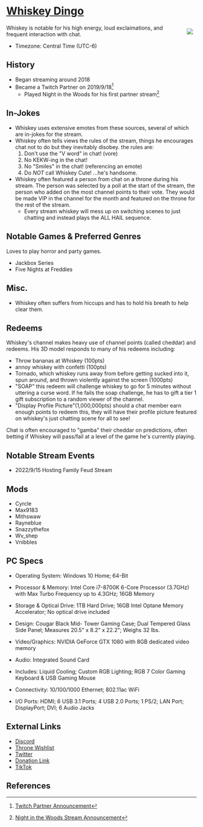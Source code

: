 # [Whiskey Dingo](https://www.tiktok.com/@whiskeyding0)

<p>
<img align="right" style="padding:10px;" src="https://static-cdn.jtvnw.net/jtv_user_pictures/0fc32370-996d-429c-b7a3-69b9fb15ebb2-profile_image-70x70.png">
</p>

Whiskey is notable for his high energy, loud exclaimations, and frequent interaction with chat.

- Timezone: Central Time (UTC-6)

## History

- Began streaming around 2018
- Became a Twitch Partner on 2019/9/18[^1]
  - Played Night in the Woods for his first partner stream[^2]

## In-Jokes

- Whiskey uses extensive emotes from these sources, several of which are in-jokes for the stream.
- Whiskey often tells views the rules of the stream, things he encourages chat not to do but they inevitably disobey. the rules are:
  1. Don't use the "V word" in chat! (vore)
  2. No KEKW-ing in the chat!
  3. No "Smiles" in the chat! (referencing an emote)
  4. Do *NOT* call Whiskey Cute! ...he's handsome.
- Whiskey often featured a person from chat on a throne during his stream. The person was selected by a poll at the start of the stream, the person who added on the most channel points to their vote. They would be made VIP in the channel for the month and featured on the throne for the rest of the stream. 
  - Every stream whiskey will mess up on switching scenes to just chatting and instead plays the ALL HAIL sequence.

## Notable Games & Preferred Genres

Loves to play horror and party games.

- Jackbox Series
- Five Nights at Freddies

## Misc.

- Whiskey often suffers from hiccups and has to hold his breath to help clear them.

## Redeems

Whiskey's channel makes heavy use of channel points (called cheddar) and redeems. His 3D model responds to many of his redeems including:

- Throw bananas at Whiskey (100pts)
- annoy whiskey with confetti (100pts)
- Tornado, which whiskey runs away from before getting sucked into it, spun around, and thrown violently against the screen (1000pts)
- "SOAP" this redeem will challenge whiskey to go for 5 minutes without uttering a curse word. If he fails the soap challenge, he has to gift a tier 1 gift subscription to a random viewer of the channel.
- "Display Profile Picture"(1,000,000pts) should a chat member earn enough points to redeem this, they will have their profile picture featured on whiskey's just chatting scene for all to see!

Chat is often encouraged to "gamba" their cheddar on predictions, often betting if Whiskey will pass/fail at a level of the game he's currently playing. 

## Notable Stream Events

- 2022/9/15 Hosting Family Feud Stream

## Mods

- Cyrcle
- Max9183
- Mithswaw
- Rayneblue
- Snazzythefox
- Wv_shep
- Vnibbles

## PC Specs

- Operating System: Windows 10 Home; 64-Bit

- Processor & Memory: Intel Core i7-8700K 6-Core Processor (3.7GHz) with Max Turbo Frequency up to 4.3GHz; 16GB Memory

- Storage & Optical Drive: 1TB Hard Drive; 16GB Intel Optane Memory Accelerator; No optical drive included

- Design: Cougar Black Mid- Tower Gaming Case; Dual Tempered Glass Side Panel; Measures 20.5" x 8.2" x 22.2"; Weighs 32 lbs.

- Video/Graphics: NVIDIA GeForce GTX 1080 with 8GB dedicated video memory

- Audio: Integrated Sound Card

- Includes: Liquid Cooling; Custom RGB Lighting; RGB 7 Color Gaming Keyboard & USB Gaming Mouse

- Connectivity: 10/100/1000 Ethernet; 802.11ac WiFi

- I/O Ports: HDMI; 6 USB 3.1 Ports; 4 USB 2.0 Ports; 1 PS/2; LAN Port; DisplayPort; DVI; 6 Audio Jacks

## External Links

- [Discord](https://discord.com/invite/dingoden)
- [Throne Wishlist](https://throne.me/u/whiskeyding0)
- [Twitter](https://twitter.com/Whiskey_Dingo)
- [Donation Link](https://streamlabs.com/whiskeyding0/tip)
- [TikTok](https://www.tiktok.com/@whiskeyding0)

## References

[^1]: [Twitch Partner Announcement](https://twitter.com/Whiskey_Dingo/status/1174473493217513473)

[^2]: [Night in the Woods Stream Announcement](https://discord.com/channels/178042794386915328/498076901705908234/624411124082933761)
